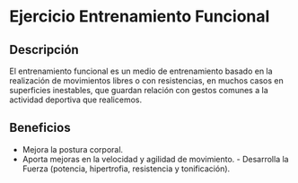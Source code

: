 # Ejercicio Entrenamiento Funcional

## Descripción
El entrenamiento funcional es un medio de entrenamiento basado en la realización de movimientos libres o con resistencias, en muchos casos en superficies inestables, que guardan relación con gestos comunes a la actividad deportiva que realicemos.  

## Beneficios
- Mejora la postura corporal. 
- Aporta mejoras en la velocidad y agilidad de movimiento. - Desarrolla la Fuerza (potencia, hipertrofia, resistencia y tonificación).